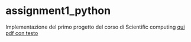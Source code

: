 # assignment1_python

Implementazione del primo progetto del corso di Scientific computing
[qui pdf con testo](https://github.com/CR18-2000/assignment1_python/blob/main/project23a.pdf)
